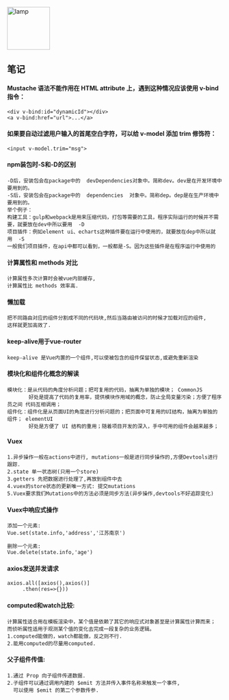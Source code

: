 
<p align="left"><img src="https://kinghuuu.github.io/Resource/img/lamp.png" alt="lamp" width="100"/></p>

## 笔记
#### Mustache 语法不能作用在 HTML attribute 上，遇到这种情况应该使用 v-bind 指令：
```
<div v-bind:id="dynamicId"></div>
<a v-bind:href="url">...</a>
```

#### 如果要自动过滤用户输入的首尾空白字符，可以给 v-model 添加 trim 修饰符：
```
<input v-model.trim="msg">
```

#### npm装包时-S和-D的区别
```
-D后，安装包会在package中的  devDependencies对象中。简称dev。dev是在开发环境中要用到的。
-S后，安装包会在package中的  dependencies  对象中。简称dep。dep是在生产环境中要用到的。
举个例子：
构建工具：gulp和webpack是用来压缩代码，打包等需要的工具，程序实际运行的时候并不需要，就要放在dev中所以要用  -D
项目插件：例如element ui、echarts这种插件要在运行中使用的，就要放在dep中所以就用  -S
一般我们项目插件，在api中都可以看到，一般都是-S。因为这些插件是在程序运行中使用的
```

#### 计算属性和 methods 对比
```
计算属性多次计算时会被vue内部缓存,
计算属性比 methods 效率高.
```

#### 懒加载
```
把不同路由对应的组件分割成不同的代码块,然后当路由被访问的时候才加载对应的组件,
这样就更加高效了.
```

#### keep-alive用于vue-router
```
keep-alive 是Vue内置的一个组件,可以使被包含的组件保留状态,或避免重新渲染
```

#### 模块化和组件化概念的解读
```
模块化：是从代码的角度分析问题；把可复用的代码，抽离为单独的模块； CommonJS
       好处是提高了代码的复用率，提供模块作用域的概念，防止全局变量污染；方便了程序员之间 代码互相调用；
组件化：组件化是从页面UI的角度进行分析问题的；把页面中可复用的UI结构，抽离为单独的组件； elementUI
       好处是方便了 UI 结构的重用；随着项目开发的深入，手中可用的组件会越来越多；
```

#### Vuex
```
1.异步操作一般在actions中进行, mutations一般是进行同步操作的,方便Devtools进行跟踪.
2.state 单一状态树(只用一个store)
3.getters 先把数据进行处理了,再放到组件中去
4.vuex的store状态的更新唯一方式: 提交mutations
5.Vuex要求我们Mutations中的方法必须是同步方法(异步操作,devtools不好追踪变化)
```

#### Vuex中响应式操作
```
添加一个元素:
Vue.set(state.info,'address','江苏南京')

删除一个元素:
Vue.delete(state.info,'age')
```

#### axios发送并发请求
```
axios.all([axios(),axios()]
     .then(res=>{}))
```

#### computed和watch比较:
```
计算属性适合用在模板渲染中，某个值是依赖了其它的响应式对象甚至是计算属性计算而来；
而侦听属性适用于观测某个值的变化去完成一段复杂的业务逻辑。
1.computed能做的，watch都能做，反之则不行.
2.能用computed的尽量用computed.
```

#### 父子组件传值:
```
1.通过 Prop 向子组件传递数据.
2.子组件可以通过调用内建的 $emit 方法并传入事件名称来触发一个事件,
  可以使用 $emit 的第二个参数传参.
```





